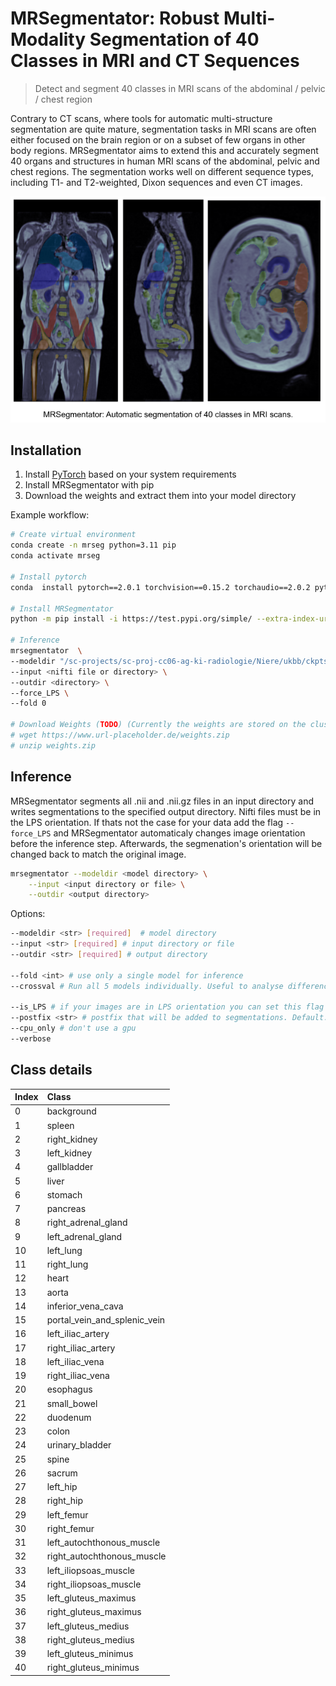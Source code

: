 # MRSegmentator: Robust Multi-Modality Segmentation of 40 Classes in MRI and CT Sequences 
> Detect and segment 40 classes in MRI scans of the abdominal / pelvic / chest region

Contrary to CT scans, where tools for automatic multi-structure segmentation are quite mature, segmentation tasks in MRI scans are often either focused on the brain region or on a subset of few organs in other body regions. MRSegmentator aims to extend this and accurately segment 40 organs and structures in human MRI scans of the abdominal, pelvic and chest regions. The segmentation works well on different sequence types, including T1- and T2-weighted, Dixon sequences and even CT images.

![Sample Image](images/MRSegmentator.png)

## Installation
1. Install [PyTorch](https://pytorch.org/get-started/locally/) based on your system requirements
2. Install MRSegmentator with pip 
3. Download the weights and extract them into your model directory

Example workflow:
```bash
# Create virtual environment
conda create -n mrseg python=3.11 pip
conda activate mrseg

# Install pytorch
conda  install pytorch==2.0.1 torchvision==0.15.2 torchaudio==2.0.2 pytorch-cuda=11.7 -c pytorch -c nvidia

# Install MRSegmentator
python -m pip install -i https://test.pypi.org/simple/ --extra-index-url https://pypi.org/simple mrsegmentator

# Inference
mrsegmentator  \
--modeldir "/sc-projects/sc-proj-cc06-ag-ki-radiologie/Niere/ukbb/ckpts/mr_segmentator_weights/" \
--input <nifti file or directory> \
--outdir <directory> \
--force_LPS \
--fold 0 

# Download Weights (TODO) (Currently the weights are stored on the cluster)
# wget https://www.url-placeholder.de/weights.zip
# unzip weights.zip
```

## Inference
MRSegmentator segments all .nii and .nii.gz files in an input directory and writes segmentations to the specified output directory. Nifti files must be in the LPS orientation. If thats not the case for your data add the flag ```--force_LPS``` and MRSegmentator automaticaly changes image orientation before the inference step. Afterwards, the segmenation's orientation will be changed back to match the original image.

```bash
mrsegmentator --modeldir <model directory> \
    --input <input directory or file> \
    --outdir <output directory> 
```

Options:
```bash
--modeldir <str> [required]  # model directory
--input <str> [required] # input directory or file
--outdir <str> [required] # output directory

--fold <int> # use only a single model for inference 
--crossval # Run all 5 models individually. Useful to analyse differences between the models.

--is_LPS # if your images are in LPS orientation you can set this flag to skip one preprocessing step. This decreases runtime
--postfix <str> # postfix that will be added to segmentations. Default: "seg"
--cpu_only # don't use a gpu
--verbose
```

<!-- |option|required|description|
| :-------- | :-------: |  :------- |
--modeldir \<str> | [required] | model directory | 
--indir <str>  | [required] | input directory | 
--outdir <str>  | [required] | output directory | 
--fold <int> |  |  Only use a single model for segmentations. This accelerates the prediction for the sake of accuracy. | 
--crossval  |  | Run all 5 models individually. Useful to analyse differences between the models. | 
--force_LPS  |  | change image orientation to LPS. The orientation of segmentations will be changed back to its original configuration after the inference step (increases RAM usage) | 
--cpu_only  |  | don't use a gpu |  -->

## Class details

|Index|Class|
| :-------- | :------- |
| 0 | background |
| 1 | spleen |
| 2 | right_kidney |
| 3 | left_kidney |
| 4 | gallbladder |
| 5 | liver |
| 6 | stomach |
| 7 | pancreas |
| 8 | right_adrenal_gland |
| 9 | left_adrenal_gland |
| 10 | left_lung |
| 11 | right_lung |
| 12 | heart |
| 13 | aorta |
| 14 | inferior_vena_cava |
| 15 | portal_vein_and_splenic_vein |
| 16 | left_iliac_artery |
| 17 | right_iliac_artery |
| 18 | left_iliac_vena |
| 19 | right_iliac_vena |
| 20 | esophagus |
| 21 | small_bowel |
| 22 | duodenum |
| 23 | colon |
| 24 | urinary_bladder |
| 25 | spine |
| 26 | sacrum |
| 27 | left_hip |
| 28 | right_hip |
| 29 | left_femur |
| 30 | right_femur |
| 31 | left_autochthonous_muscle |
| 32 | right_autochthonous_muscle |
| 33 | left_iliopsoas_muscle |
| 34 | right_iliopsoas_muscle |
| 35 | left_gluteus_maximus |
| 36 | right_gluteus_maximus |
| 37 | left_gluteus_medius |
| 38 | right_gluteus_medius |
| 39 | left_gluteus_minimus |
| 40 | right_gluteus_minimus |